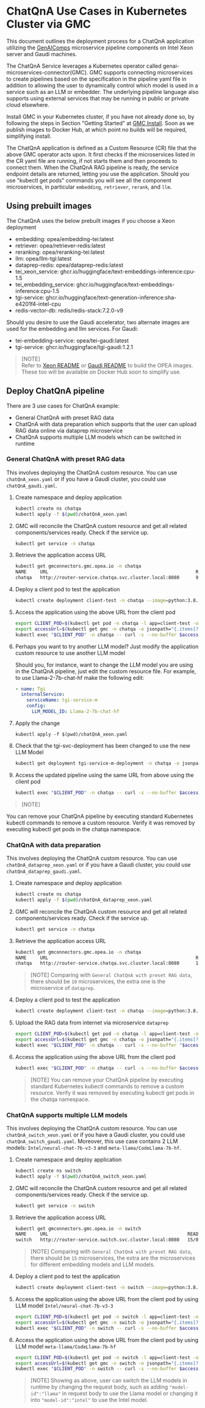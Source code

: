 # ChatQnA Use Cases in Kubernetes Cluster via GMC

This document outlines the deployment process for a ChatQnA application utilizing the [GenAIComps](https://github.com/opea-project/GenAIComps.git) microservice pipeline components on Intel Xeon server and Gaudi machines.

The ChatQnA Service leverages a Kubernetes operator called genai-microservices-connector(GMC). GMC supports connecting microservices to create pipelines based on the specification in the pipeline yaml file in addition to allowing the user to dynamically control which model is used in a service such as an LLM or embedder. The underlying pipeline language also supports using external services that may be running in public or private cloud elsewhere.

Install GMC in your Kubernetes cluster, if you have not already done so, by following the steps in Section "Getting Started" at [GMC Install](https://github.com/opea-project/GenAIInfra/tree/main/microservices-connector). Soon as we publish images to Docker Hub, at which point no builds will be required, simplifying install.

The ChatQnA application is defined as a Custom Resource (CR) file that the above GMC operator acts upon. It first checks if the microservices listed in the CR yaml file are running, if not starts them and then proceeds to connect them. When the ChatQnA RAG pipeline is ready, the service endpoint details are returned, letting you use the application. Should you use "kubectl get pods" commands you will see all the component microservices, in particular `embedding`, `retriever`, `rerank`, and `llm`.

## Using prebuilt images

The ChatQnA uses the below prebuilt images if you choose a Xeon deployment

- embedding: opea/embedding-tei:latest
- retriever: opea/retriever-redis:latest
- reranking: opea/reranking-tei:latest
- llm: opea/llm-tgi:latest
- dataprep-redis: opea/dataprep-redis:latest
- tei_xeon_service: ghcr.io/huggingface/text-embeddings-inference:cpu-1.5
- tei_embedding_service: ghcr.io/huggingface/text-embeddings-inference:cpu-1.5
- tgi-service: ghcr.io/huggingface/text-generation-inference:sha-e4201f4-intel-cpu
- redis-vector-db: redis/redis-stack:7.2.0-v9

Should you desire to use the Gaudi accelerator, two alternate images are used for the embedding and llm services.
For Gaudi:

- tei-embedding-service: opea/tei-gaudi:latest
- tgi-service: ghcr.io/huggingface/tgi-gaudi:1.2.1

> [NOTE]  
> Refer to [Xeon README](https://github.com/opea-project/GenAIExamples/blob/main/ChatQnA/docker/xeon/README.md) or [Gaudi README](https://github.com/opea-project/GenAIExamples/blob/main/ChatQnA/docker/gaudi/README.md) to build the OPEA images. These too will be available on Docker Hub soon to simplify use.

## Deploy ChatQnA pipeline

There are 3 use cases for ChatQnA example:

- General ChatQnA with preset RAG data
- ChatQnA with data preparation which supports that the user can upload RAG data online via dataprep microservice
- ChatQnA supports multiple LLM models which can be switched in runtime

### General ChatQnA with preset RAG data

This involves deploying the ChatQnA custom resource. You can use `chatQnA_xeon.yaml` or if you have a Gaudi cluster, you could use `chatQnA_gaudi.yaml`.

1. Create namespace and deploy application

   ```sh
   kubectl create ns chatqa
   kubectl apply -f $(pwd)/chatQnA_xeon.yaml
   ```

2. GMC will reconcile the ChatQnA custom resource and get all related components/services ready. Check if the service up.

   ```sh
   kubectl get service -n chatqa
   ```

3. Retrieve the application access URL

   ```sh
   kubectl get gmconnectors.gmc.opea.io -n chatqa
   NAME     URL                                                      READY     AGE
   chatqa   http://router-service.chatqa.svc.cluster.local:8080      9/0/9     3m
   ```

4. Deploy a client pod to test the application

   ```sh
   kubectl create deployment client-test -n chatqa --image=python:3.8.13 -- sleep infinity
   ```

5. Access the application using the above URL from the client pod

   ```sh
   export CLIENT_POD=$(kubectl get pod -n chatqa -l app=client-test -o jsonpath={.items..metadata.name})
   export accessUrl=$(kubectl get gmc -n chatqa -o jsonpath="{.items[?(@.metadata.name=='chatqa')].status.accessUrl}")
   kubectl exec "$CLIENT_POD" -n chatqa -- curl -s --no-buffer $accessUrl  -X POST  -d '{"text":"What is the revenue of Nike in 2023?","parameters":{"max_new_tokens":17, "do_sample": true}}' -H 'Content-Type: application/json'
   ```

6. Perhaps you want to try another LLM model? Just modify the application custom resource to use another LLM model

   Should you, for instance, want to change the LLM model you are using in the ChatQnA pipeline, just edit the custom resource file.
   For example, to use Llama-2-7b-chat-hf make the following edit:

   ```yaml
   - name: Tgi
     internalService:
       serviceName: tgi-service-m
       config:
         LLM_MODEL_ID: Llama-2-7b-chat-hf
   ```

7. Apply the change

   ```
   kubectl apply -f $(pwd)/chatQnA_xeon.yaml
   ```

8. Check that the tgi-svc-deployment has been changed to use the new LLM Model

   ```sh
   kubectl get deployment tgi-service-m-deployment -n chatqa -o jsonpath="{.spec.template.spec.containers[*].env[?(@.name=='LLM_MODEL_ID')].value}"
   ```

9. Access the updated pipeline using the same URL from above using the client pod

   ```sh
   kubectl exec "$CLIENT_POD" -n chatqa -- curl -s --no-buffer $accessUrl -X POST -d '{"text":"What are the key features of Intel Gaudi?","parameters":{"max_new_tokens":17, "do_sample": true}}' -H 'Content-Type: application/json'
   ```

> [NOTE]

You can remove your ChatQnA pipeline by executing standard Kubernetes kubectl commands to remove a custom resource. Verify it was removed by executing kubectl get pods in the chatqa namespace.

### ChatQnA with data preparation

This involves deploying the ChatQnA custom resource. You can use `chatQnA_dataprep_xeon.yaml` or if you have a Gaudi cluster, you could use `chatQnA_dataprep_gaudi.yaml`.

1. Create namespace and deploy application

   ```sh
   kubectl create ns chatqa
   kubectl apply -f $(pwd)/chatQnA_dataprep_xeon.yaml
   ```

2. GMC will reconcile the ChatQnA custom resource and get all related components/services ready. Check if the service up.

   ```sh
   kubectl get service -n chatqa
   ```

3. Retrieve the application access URL

   ```sh
   kubectl get gmconnectors.gmc.opea.io -n chatqa
   NAME     URL                                                      READY     AGE
   chatqa   http://router-service.chatqa.svc.cluster.local:8080      10/0/10    3m
   ```

   > [NOTE]
   > Comparing with `General ChatQnA with preset RAG data`, there should be `10` microservices, the extra one is the microservice of `dataprep`.

4. Deploy a client pod to test the application

   ```sh
   kubectl create deployment client-test -n chatqa --image=python:3.8.13 -- sleep infinity
   ```

5. Upload the RAG data from internet via microservice `dataprep`

   ```sh
   export CLIENT_POD=$(kubectl get pod -n chatqa -l app=client-test -o jsonpath={.items..metadata.name})
   export accessUrl=$(kubectl get gmc -n chatqa -o jsonpath="{.items[?(@.metadata.name=='chatqa')].status.accessUrl}")
   kubectl exec "$CLIENT_POD" -n chatqa -- curl -s --no-buffer "$accessUrl/dataprep" -F 'link_list=["https://raw.githubusercontent.com/opea-project/GenAIInfra/main/microservices-connector/test/data/gaudi.txt"]' -H "Content-Type: multipart/form-data"
   ```

6. Access the application using the above URL from the client pod

   ```sh
   kubectl exec "$CLIENT_POD" -n chatqa -- curl -s --no-buffer $accessUrl  -X POST  '{"text":"What are the key features of Intel Gaudi?","parameters":{"max_new_tokens":100, "do_sample": true}}' -H 'Content-Type: application/json'
   ```

   > [NOTE]
   > You can remove your ChatQnA pipeline by executing standard Kubernetes kubectl commands to remove a custom resource. Verify it was removed by executing kubectl get pods in the chatqa namespace.

### ChatQnA supports multiple LLM models

This involves deploying the ChatQnA custom resource. You can use `chatQnA_switch_xeon.yaml` or if you have a Gaudi cluster, you could use `chatQnA_switch_gaudi.yaml`. Moreover, this use case contains 2 LLM models: `Intel/neural-chat-7b-v3-3` and `meta-llama/CodeLlama-7b-hf`.

1. Create namespace and deploy application

   ```sh
   kubectl create ns switch
   kubectl apply -f $(pwd)/chatQnA_switch_xeon.yaml
   ```

2. GMC will reconcile the ChatQnA custom resource and get all related components/services ready. Check if the service up.

   ```sh
   kubectl get service -n switch
   ```

3. Retrieve the application access URL

   ```sh
   kubectl get gmconnectors.gmc.opea.io -n switch
   NAME     URL                                                   READY     AGE
   switch   http://router-service.switch.svc.cluster.local:8080   15/0/15   83s
   ```

   > [NOTE]
   > Comparing with `General ChatQnA with preset RAG data`, there should be `15` microservices, the extra are the microservices for different embedding models and LLM models.

4. Deploy a client pod to test the application

   ```sh
   kubectl create deployment client-test -n switch --image=python:3.8.13 -- sleep infinity
   ```

5. Access the application using the above URL from the client pod by using LLM model `Intel/neural-chat-7b-v3-3`

   ```sh
   export CLIENT_POD=$(kubectl get pod -n switch -l app=client-test -o jsonpath={.items..metadata.name})
   export accessUrl=$(kubectl get gmc -n switch -o jsonpath="{.items[?(@.metadata.name=='switch')].status.accessUrl}")
   kubectl exec "$CLIENT_POD" -n switch -- curl -s --no-buffer $accessUrl  -X POST  -d '{"text":"What are the key features of Intel Gaudi?", "model-id":"intel", "embedding-model-id":"small", "parameters":{"max_new_tokens":50, "do_sample": true}}' -H 'Content-Type: application/json'
   ```

6. Access the application using the above URL from the client pod by using LLM model `meta-llama/CodeLlama-7b-hf`

   ```sh
   export CLIENT_POD=$(kubectl get pod -n switch -l app=client-test -o jsonpath={.items..metadata.name})
   export accessUrl=$(kubectl get gmc -n switch -o jsonpath="{.items[?(@.metadata.name=='switch')].status.accessUrl}")
   kubectl exec "$CLIENT_POD" -n switch -- curl -s --no-buffer $accessUrl  -X POST  -d '{"text":"What are the key features of Intel Gaudi?", "model-id":"llama", "embedding-model-id":"small", "parameters":{"max_new_tokens":50, "do_sample": true}}' -H 'Content-Type: application/json'
   ```

   > [NOTE]
   > Showing as above, user can switch the LLM models in runtime by changing the request body, such as adding `"model-id":"llama"` in request body to use the Llama model or changing it into `"model-id":"intel"` to use the Intel model.
